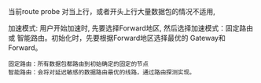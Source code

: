 



当前route probe 对当上行，或者开头上行大量数据包的情况不适用,


加速模式: 
    用户开始加速时, 先要选择Forward地区, 然后选择加速模式：固定路由 或 智能路由。初始化时，先要根据Forward地区选择最优的
    Gateway和Forward。

    固定路由：所有数据包都路由到初始确定的固定的节点
    智能路由：会将对延迟敏感的数据路由最优的线路，通过路由探测实现。

